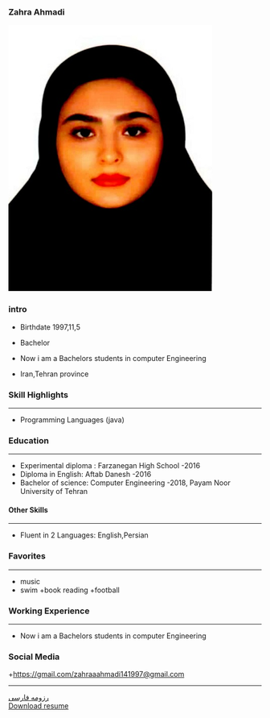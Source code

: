 ### Zahra Ahmadi
<img src="pic.jpeg">

### intro

+ Birthdate 1997,11,5

+ Bachelor

+ Now i am a Bachelors students in computer Engineering
 
+ Iran,Tehran province 

### Skill Highlights
---
+ Programming Languages (java)

### Education
---
+ Experimental diploma : Farzanegan   High School
 -2016
+ Diploma in English: Aftab Danesh
  -2016
+ Bachelor of science: Computer Engineering
  -2018, Payam Noor University of Tehran

#### Other Skills
---
+ Fluent in 2 Languages: English,Persian

### Favorites
---
+ music 
+ swim
+book reading 
+football 

### Working Experience
---
+ Now i am a Bachelors students in computer Engineering 

### Social Media

+https://gmail.com/zahraaahmadi141997@gmail.com

---

[رزومه فارسی](/resume-fa)
<br>
<a href="http://s16.picofile.com/file/8411935268/%D8%B1%D8%B2%D9%88%D9%85%D9%87_%D8%B2%D9%87%D8%B1%D8%A7_%D8%A7%D8%AD%D9%85%D8%AF%DB%8C.pdf.html">Download resume</a>
